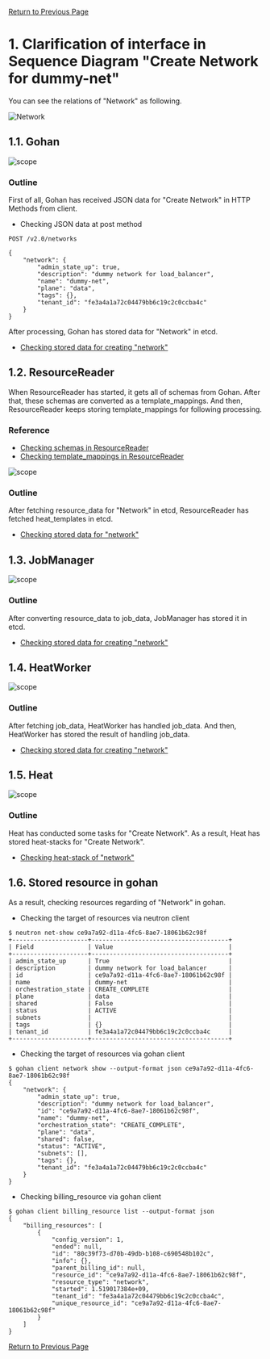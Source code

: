 [Return to Previous Page](00_load_balancer.md)

# 1. Clarification of interface in Sequence Diagram "Create Network for dummy-net"
You can see the relations of "Network" as following.

![Network](resource/gohan_investigate_for_loadbalancer.002.png)


## 1.1. Gohan

![scope](../images/ESI_Sequence_diagram.002.png)

### Outline
First of all, Gohan has received JSON data for "Create Network" in HTTP Methods from client.

* Checking JSON data at post method
```
POST /v2.0/networks
```
```
{
    "network": {
        "admin_state_up": true,
        "description": "dummy network for load_balancer",
        "name": "dummy-net",
        "plane": "data",
        "tags": {},
        "tenant_id": "fe3a4a1a72c04479bb6c19c2c0ccba4c"
    }
}
```
After processing, Gohan has stored data for "Network" in etcd.

* [Checking stored data for creating "network"](stored_in_etcd/01_Gohan/CreateNetwork1_01.md)


## 1.2. ResourceReader
When ResourceReader has started, it gets all of schemas from Gohan.
After that, these schemas are converted as a template_mappings.
And then, ResourceReader keeps storing template_mappings for following processing.

### Reference
* [Checking schemas in ResourceReader](../memo/schemas.txt)
* [Checking template_mappings in ResourceReader](../memo/template_mappings.md)

![scope](../images/ESI_Sequence_diagram.003.png)

### Outline
After fetching resource_data for "Network" in etcd, ResourceReader has fetched heat_templates in etcd.

* [Checking stored data for "network"](../heat_template/network.md)


## 1.3. JobManager

![scope](../images/ESI_Sequence_diagram.004.png)

### Outline
After converting resource_data to job_data, JobManager has stored it in etcd.

* [Checking stored data for creating "network"](stored_in_etcd/02_JobManager/CreateNetwork1_01.md)


## 1.4. HeatWorker

![scope](../images/ESI_Sequence_diagram.005.png)

### Outline
After fetching job_data, HeatWorker has handled job_data.
And then, HeatWorker has stored the result of handling job_data.

* [Checking stored data for creating "network"](stored_in_etcd/03_HeatWorker/CreateNetwork1_01.md)


## 1.5. Heat

![scope](../images/ESI_Sequence_diagram.006.png)

### Outline
Heat has conducted some tasks for "Create Network".
As a result, Heat has stored heat-stacks for "Create Network".

* [Checking heat-stack of "network"](heat-stack/CreateNetwork1_01.md)


## 1.6. Stored resource in gohan
As a result, checking resources regarding of "Network" in gohan.

* Checking the target of resources via neutron client
```
$ neutron net-show ce9a7a92-d11a-4fc6-8ae7-18061b62c98f
+---------------------+--------------------------------------+
| Field               | Value                                |
+---------------------+--------------------------------------+
| admin_state_up      | True                                 |
| description         | dummy network for load_balancer      |
| id                  | ce9a7a92-d11a-4fc6-8ae7-18061b62c98f |
| name                | dummy-net                            |
| orchestration_state | CREATE_COMPLETE                      |
| plane               | data                                 |
| shared              | False                                |
| status              | ACTIVE                               |
| subnets             |                                      |
| tags                | {}                                   |
| tenant_id           | fe3a4a1a72c04479bb6c19c2c0ccba4c     |
+---------------------+--------------------------------------+
```
* Checking the target of resources via gohan client
```
$ gohan client network show --output-format json ce9a7a92-d11a-4fc6-8ae7-18061b62c98f
{
    "network": {
        "admin_state_up": true,
        "description": "dummy network for load_balancer",
        "id": "ce9a7a92-d11a-4fc6-8ae7-18061b62c98f",
        "name": "dummy-net",
        "orchestration_state": "CREATE_COMPLETE",
        "plane": "data",
        "shared": false,
        "status": "ACTIVE",
        "subnets": [],
        "tags": {},
        "tenant_id": "fe3a4a1a72c04479bb6c19c2c0ccba4c"
    }
}
```
* Checking billing_resource via gohan client
```
$ gohan client billing_resource list --output-format json
{
    "billing_resources": [
        {
            "config_version": 1,
            "ended": null,
            "id": "80c39f73-d70b-49db-b108-c690548b102c",
            "info": {},
            "parent_billing_id": null,
            "resource_id": "ce9a7a92-d11a-4fc6-8ae7-18061b62c98f",
            "resource_type": "network",
            "started": 1.519017384e+09,
            "tenant_id": "fe3a4a1a72c04479bb6c19c2c0ccba4c",
            "unique_resource_id": "ce9a7a92-d11a-4fc6-8ae7-18061b62c98f"
        }
    ]
}
```


[Return to Previous Page](00_load_balancer.md)
